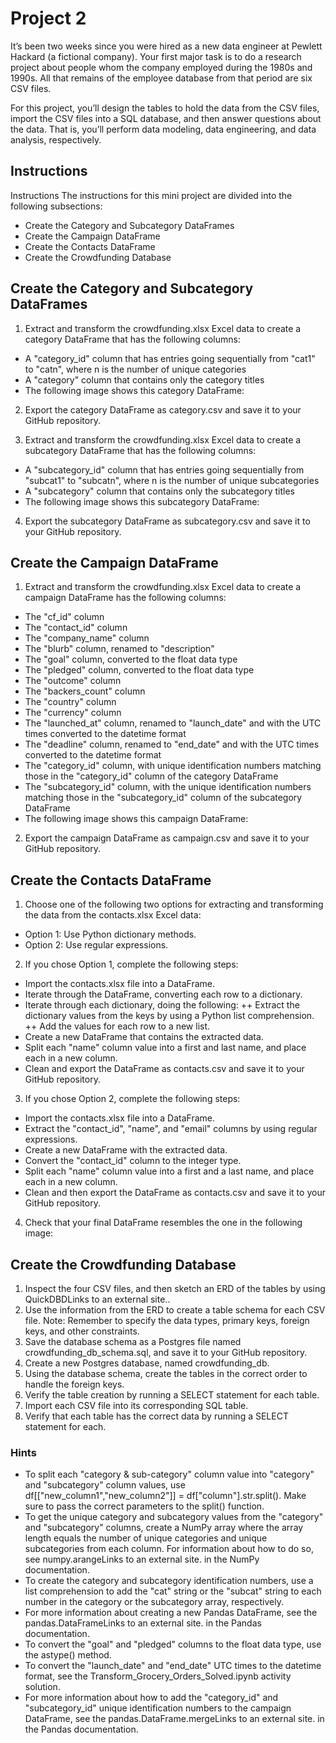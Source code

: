 # Project 2


It’s been two weeks since you were hired as a new data engineer at Pewlett Hackard (a fictional company). Your first major task is to do a research project about people whom the company employed during the 1980s and 1990s. All that remains of the employee database from that period are six CSV files.

For this project, you’ll design the tables to hold the data from the CSV files, import the CSV files into a SQL database, and then answer questions about the data. That is, you’ll perform data modeling, data engineering, and data analysis, respectively.


## Instructions

Instructions
The instructions for this mini project are divided into the following subsections:

+ Create the Category and Subcategory DataFrames
+ Create the Campaign DataFrame
+ Create the Contacts DataFrame
+ Create the Crowdfunding Database


## Create the Category and Subcategory DataFrames

1. Extract and transform the crowdfunding.xlsx Excel data to create a category DataFrame that has the following columns:

+ A "category_id" column that has entries going sequentially from "cat1" to "catn", where n is the number of unique categories
+ A "category" column that contains only the category titles
+ The following image shows this category DataFrame:





2. Export the category DataFrame as category.csv and save it to your GitHub repository.

3. Extract and transform the crowdfunding.xlsx Excel data to create a subcategory DataFrame that has the following columns:

+ A "subcategory_id" column that has entries going sequentially from "subcat1" to "subcatn", where n is the number of unique subcategories
+ A "subcategory" column that contains only the subcategory titles
+ The following image shows this subcategory DataFrame:




4. Export the subcategory DataFrame as subcategory.csv and save it to your GitHub repository.




## Create the Campaign DataFrame

1. Extract and transform the crowdfunding.xlsx Excel data to create a campaign DataFrame has the following columns:

+ The "cf_id" column
+ The "contact_id" column
+ The "company_name" column
+ The "blurb" column, renamed to "description"
+ The "goal" column, converted to the float data type
+ The "pledged" column, converted to the float data type
+ The "outcome" column 
+ The "backers_count" column
+ The "country" column
+ The "currency" column
+ The "launched_at" column, renamed to "launch_date" and with the UTC times converted to the datetime format
+ The "deadline" column, renamed to "end_date" and with the UTC times converted to the datetime format
+ The "category_id" column, with unique identification numbers matching those in the "category_id" column of the category DataFrame
+ The "subcategory_id" column, with the unique identification numbers matching those in the "subcategory_id" column of the subcategory DataFrame
+ The following image shows this campaign DataFrame:






2. Export the campaign DataFrame as campaign.csv and save it to your GitHub repository.


   

## Create the Contacts DataFrame

1. Choose one of the following two options for extracting and transforming the data from the contacts.xlsx Excel data:
+ Option 1: Use Python dictionary methods.
+ Option 2: Use regular expressions.

2. If you chose Option 1, complete the following steps:
+ Import the contacts.xlsx file into a DataFrame.
+ Iterate through the DataFrame, converting each row to a dictionary.
+ Iterate through each dictionary, doing the following:
++ Extract the dictionary values from the keys by using a Python list comprehension.
++ Add the values for each row to a new list.
+ Create a new DataFrame that contains the extracted data.
+ Split each "name" column value into a first and last name, and place each in a new column.
+ Clean and export the DataFrame as contacts.csv and save it to your GitHub repository.

3. If you chose Option 2, complete the following steps:
+ Import the contacts.xlsx file into a DataFrame.
+ Extract the "contact_id", "name", and "email" columns by using regular expressions.
+ Create a new DataFrame with the extracted data.
+ Convert the "contact_id" column to the integer type.
+ Split each "name" column value into a first and a last name, and place each in a new column.
+ Clean and then export the DataFrame as contacts.csv and save it to your GitHub repository.

4. Check that your final DataFrame resembles the one in the following image:


## Create the Crowdfunding Database

1. Inspect the four CSV files, and then sketch an ERD of the tables by using QuickDBDLinks to an external site..
2. Use the information from the ERD to create a table schema for each CSV file.
Note: Remember to specify the data types, primary keys, foreign keys, and other constraints.
3. Save the database schema as a Postgres file named crowdfunding_db_schema.sql, and save it to your GitHub repository.
4. Create a new Postgres database, named crowdfunding_db.
5. Using the database schema, create the tables in the correct order to handle the foreign keys.
6. Verify the table creation by running a SELECT statement for each table.
7. Import each CSV file into its corresponding SQL table.
8. Verify that each table has the correct data by running a SELECT statement for each.


### Hints

+ To split each "category & sub-category" column value into "category" and "subcategory" column values, use df[["new_column1","new_column2"]] = df["column"].str.split(). Make sure to pass the correct parameters to the split() function.
+ To get the unique category and subcategory values from the "category" and "subcategory" columns, create a NumPy array where the array length equals the number of unique categories and unique subcategories from each column. For information about how to do so, see numpy.arangeLinks to an external site. in the NumPy documentation.
+ To create the category and subcategory identification numbers, use a list comprehension to add the "cat" string or the "subcat" string to each number in the category or the subcategory array, respectively.
+ For more information about creating a new Pandas DataFrame, see the pandas.DataFrameLinks to an external site. in the Pandas documentation.
+ To convert the "goal" and "pledged" columns to the float data type, use the astype() method.
+ To convert the "launch_date" and "end_date" UTC times to the datetime format, see the Transform_Grocery_Orders_Solved.ipynb activity solution.
+ For more information about how to add the "category_id" and "subcategory_id" unique identification numbers to the campaign DataFrame, see the pandas.DataFrame.mergeLinks to an external site. in the Pandas documentation.
